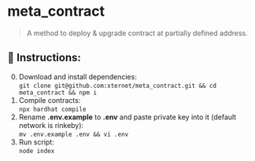 # meta_contract
> A method to deploy & upgrade contract at partially defined address.

## 📃 Instructions:
0. Download and install dependencies:
</br>```git clone git@github.com:xternet/meta_contract.git && cd meta_contract && npm i```
2. Compile contracts:
</br>```npx hardhat compile```
3. Rename <b>.env.example</b> to <b>.env</b> and paste private key into it (default network is rinkeby):
</br>```mv .env.example .env && vi .env```
5. Run script:
</br>```node index```
